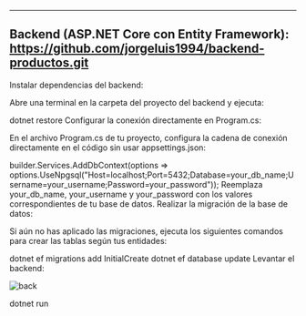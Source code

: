 ---------------------------------------------------------------------------------------------------------------------------
Backend (ASP.NET Core con Entity Framework): https://github.com/jorgeluis1994/backend-productos.git
---------------------------------------------------------------------------------------------------------------------------
Instalar dependencias del backend:

Abre una terminal en la carpeta del proyecto del backend y ejecuta:

dotnet restore
Configurar la conexión directamente en Program.cs:

En el archivo Program.cs de tu proyecto, configura la cadena de conexión directamente en el código sin usar appsettings.json:

builder.Services.AddDbContext<YourDbContext>(options =>
    options.UseNpgsql("Host=localhost;Port=5432;Database=your_db_name;Username=your_username;Password=your_password"));
Reemplaza your_db_name, your_username y your_password con los valores correspondientes de tu base de datos.
Realizar la migración de la base de datos:

Si aún no has aplicado las migraciones, ejecuta los siguientes comandos para crear las tablas según tus entidades:

dotnet ef migrations add InitialCreate
dotnet ef database update
Levantar el backend:

![back](https://github.com/user-attachments/assets/29694f07-a2fd-4e30-bb57-c2d54f582899)

dotnet run



